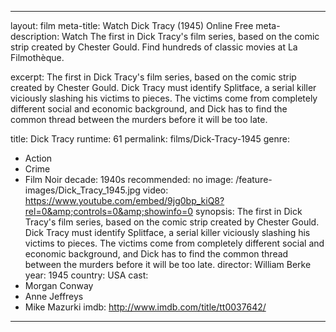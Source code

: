 ---

layout: film
meta-title: Watch Dick Tracy (1945) Online Free
meta-description:  Watch The first in Dick Tracy's film series, based on the comic strip created by Chester Gould.  Find hundreds of classic movies at La Filmothèque.


excerpt: The first in Dick Tracy's film series, based on the comic strip created by Chester Gould. Dick Tracy must identify Splitface, a serial killer viciously slashing his victims to pieces. The victims come from completely different social and economic background, and Dick has to find the common thread between the murders before it will be too late. 

title: Dick Tracy
runtime: 61
permalink: films/Dick-Tracy-1945
genre:
- Action
- Crime
- Film Noir 
decade: 1940s
recommended: no
image: /feature-images/Dick_Tracy_1945.jpg
video: https://www.youtube.com/embed/9jg0bp_kiQ8?rel=0&amp;controls=0&amp;showinfo=0
synopsis: The first in Dick Tracy's film series, based on the comic strip created by Chester Gould. Dick Tracy must identify Splitface, a serial killer viciously slashing his victims to pieces. The victims come from completely different social and economic background, and Dick has to find the common thread between the murders before it will be too late. 
director: William Berke
year: 1945
country: USA
cast:
- Morgan Conway
- Anne Jeffreys
- Mike Mazurki
imdb: http://www.imdb.com/title/tt0037642/

---